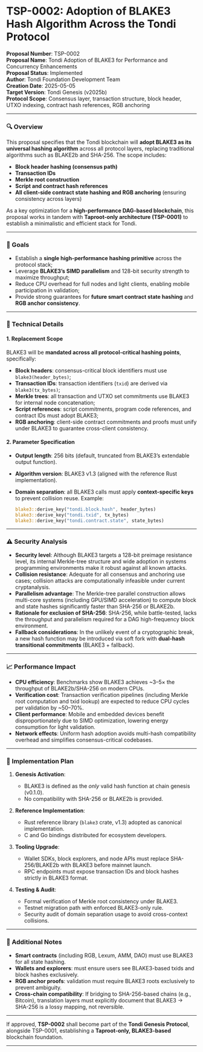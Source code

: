# **TSP-0002**: Adoption of BLAKE3 Hash Algorithm Across the Tondi Protocol

**Proposal Number**: TSP-0002  
**Proposal Name**: Tondi Adoption of BLAKE3 for Performance and Concurrency Enhancements  
**Proposal Status**: Implemented  
**Author**: Tondi Foundation Development Team    
**Creation Date**: 2025-05-05  
**Target Version**: Tondi Genesis (v2025b)  
**Protocol Scope**: Consensus layer, transaction structure, block header, UTXO indexing, contract hash references, RGB anchoring

---

### 🔍 Overview

This proposal specifies that the Tondi blockchain will **adopt BLAKE3 as its universal hashing algorithm** across all protocol layers, replacing traditional algorithms such as BLAKE2b and SHA-256. The scope includes:

* **Block header hashing (consensus path)**
* **Transaction IDs**
* **Merkle root construction**
* **Script and contract hash references**
* **All client-side contract state hashing and RGB anchoring** (ensuring consistency across layers)

As a key optimization for a **high-performance DAG-based blockchain**, this proposal works in tandem with **Taproot-only architecture (TSP-0001)** to establish a minimalistic and efficient stack for Tondi.

---

### 🎯 Goals

* Establish a **single high-performance hashing primitive** across the protocol stack;
* Leverage **BLAKE3’s SIMD parallelism** and 128-bit security strength to maximize throughput;
* Reduce CPU overhead for full nodes and light clients, enabling mobile participation in validation;
* Provide strong guarantees for **future smart contract state hashing** and **RGB anchor consistency**.

---

### 🔧 Technical Details

#### 1. Replacement Scope

BLAKE3 will be **mandated across all protocol-critical hashing points**, specifically:

* **Block headers**: consensus-critical block identifiers must use `blake3(header_bytes)`;
* **Transaction IDs**: transaction identifiers (`txid`) are derived via `blake3(tx_bytes)`;
* **Merkle trees**: all transaction and UTXO set commitments use BLAKE3 for internal node concatenation;
* **Script references**: script commitments, program code references, and contract IDs must adopt BLAKE3;
* **RGB anchoring**: client-side contract commitments and proofs must unify under BLAKE3 to guarantee cross-client consistency.

#### 2. Parameter Specification

* **Output length**: 256 bits (default, truncated from BLAKE3’s extendable output function).
* **Algorithm version**: BLAKE3 v1.3 (aligned with the reference Rust implementation).
* **Domain separation**: all BLAKE3 calls must apply **context-specific keys** to prevent collision reuse.
  Example:

  ```rust
  blake3::derive_key("tondi.block.hash", header_bytes)
  blake3::derive_key("tondi.txid", tx_bytes)
  blake3::derive_key("tondi.contract.state", state_bytes)
  ```

---

### ⚠️ Security Analysis

* **Security level**: Although BLAKE3 targets a 128-bit preimage resistance level, its internal Merkle-tree structure and wide adoption in systems programming environments make it robust against all known attacks.
* **Collision resistance**: Adequate for all consensus and anchoring use cases; collision attacks are computationally infeasible under current cryptanalysis.
* **Parallelism advantage**: The Merkle-tree parallel construction allows multi-core systems (including GPU/SIMD acceleration) to compute block and state hashes significantly faster than SHA-256 or BLAKE2b.
* **Rationale for exclusion of SHA-256**: SHA-256, while battle-tested, lacks the throughput and parallelism required for a DAG high-frequency block environment.
* **Fallback considerations**: In the unlikely event of a cryptographic break, a new hash function may be introduced via soft fork with **dual-hash transitional commitments** (BLAKE3 + fallback).

---

### 📈 Performance Impact

* **CPU efficiency**: Benchmarks show BLAKE3 achieves \~3–5× the throughput of BLAKE2b/SHA-256 on modern CPUs.
* **Verification cost**: Transaction verification pipelines (including Merkle root computation and txid lookup) are expected to reduce CPU cycles per validation by \~50–70%.
* **Client performance**: Mobile and embedded devices benefit disproportionately due to SIMD optimization, lowering energy consumption for light validation.
* **Network effects**: Uniform hash adoption avoids multi-hash compatibility overhead and simplifies consensus-critical codebases.

---

### 📅 Implementation Plan

1. **Genesis Activation**:

   * BLAKE3 is defined as the *only* valid hash function at chain genesis (v0.1.0).
   * No compatibility with SHA-256 or BLAKE2b is provided.

2. **Reference Implementation**:

   * Rust reference library (`blake3` crate, v1.3) adopted as canonical implementation.
   * C and Go bindings distributed for ecosystem developers.

3. **Tooling Upgrade**:

   * Wallet SDKs, block explorers, and node APIs must replace SHA-256/BLAKE2b with BLAKE3 before mainnet launch.
   * RPC endpoints must expose transaction IDs and block hashes strictly in BLAKE3 format.

4. **Testing & Audit**:

   * Formal verification of Merkle root consistency under BLAKE3.
   * Testnet migration path with enforced BLAKE3-only rule.
   * Security audit of domain separation usage to avoid cross-context collisions.

---

### 📝 Additional Notes

* **Smart contracts** (including RGB, Lexum, AMM, DAO) must use BLAKE3 for all state hashing.
* **Wallets and explorers**: must ensure users see BLAKE3-based txids and block hashes exclusively.
* **RGB anchor proofs**: validation must require BLAKE3 roots exclusively to prevent ambiguity.
* **Cross-chain compatibility**: If bridging to SHA-256-based chains (e.g., Bitcoin), translation layers must explicitly document that BLAKE3 → SHA-256 is a lossy mapping, not reversible.

---

If approved, **TSP-0002** shall become part of the **Tondi Genesis Protocol**, alongside TSP-0001, establishing a **Taproot-only, BLAKE3-based** blockchain foundation.

---

